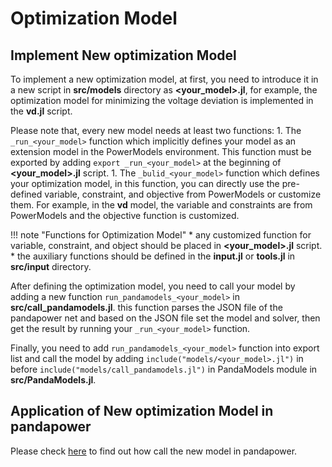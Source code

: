 # Optimization Model

## Implement New optimization Model

To implement a new optimization model, at first, you need to introduce it in a new script in **src/models** directory as **<your_model>.jl**, for example, the optimization model for minimizing the voltage deviation is implemented in the **vd.jl** script.

Please note that, every new model needs at least two functions:
    1. The `_run_<your_model>` function which implicitly defines your model as an extension model in the PowerModels environment. This function must be exported by adding `export _run_<your_model>` at the beginning of **<your_model>.jl** script.
    1. The `_bulid_<your_model>` function which defines your optimization model, in this function, you can directly use the pre-defined variable, constraint, and objective from PowerModels or customize them. For example, in the **vd** model, the variable and constraints are from PowerModels and the objective function is customized.

!!! note "Functions for Optimization Model"
    * any customized function for variable, constraint, and object should be placed in **<your_model>.jl** script.
    * the auxiliary functions should be defined in the **input.jl** or **tools.jl** in **src/input** directory.

After defining the optimization model, you need to call your model by adding a new function `run_pandamodels_<your_model>` in **src/call_pandamodels.jl**. this function parses the JSON file of the pandapower net and based on the JSON file set the model and solver, then get the result by running your `_run_<your_model>` function.

Finally, you need to add `run_pandamodels_<your_model>` function into export list and call the model by adding `include("models/<your_model>.jl")` in before `include("models/call_pandamodels.jl")` in PandaModels module in **src/PandaModels.jl**.


## Application of New optimization Model in pandapower

Please check [here](https://github.com/e2nIEE/pandapower/blob/develop/tutorials/new_optimization_model_pandamodels.ipynb) to find out how call the new model in pandapower.
